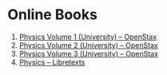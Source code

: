 # Online Books
1. [Physics Volume 1 (University) – OpenStax](https://openstax.org/details/books/university-physics-volume-1)
2. [Physics Volume 2 (University) – OpenStax](https://openstax.org/details/books/university-physics-volume-2)
3. [Physics Volume 3 (University) – OpenStax](https://openstax.org/details/books/university-physics-volume-3)
4. [Physics – Libretexts](https://phys.libretexts.org/Bookshelves)

